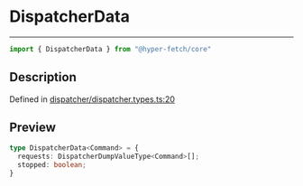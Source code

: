 

# DispatcherData

<div class="api-docs__separator" data-reactroot="">

---

</div><div class="api-docs__import" data-reactroot="">

```ts
import { DispatcherData } from "@hyper-fetch/core"
```

</div><div class="api-docs__section">

## Description

</div><div class="api-docs__description"><span class="api-docs__do-not-parse">



</span></div><p class="api-docs__definition">

Defined in [dispatcher/dispatcher.types.ts:20](https://github.com/BetterTyped/hyper-fetch/blob/4197368e/packages/core/src/dispatcher/dispatcher.types.ts#L20)

</p><div class="api-docs__section">

## Preview

</div><div class="api-docs__preview type">

```ts
type DispatcherData<Command> = {
  requests: DispatcherDumpValueType<Command>[]; 
  stopped: boolean; 
}
```

</div>
